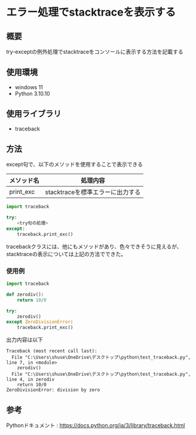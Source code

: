 # エラー処理でstacktraceを表示する

## 概要

try-exceptの例外処理でstacktraceをコンソールに表示する方法を記載する

## 使用環境

  *  windows 11
  *  Python 3.10.10

## 使用ライブラリ

  *  traceback

## 方法

except句で、以下のメソッドを使用することで表示できる

|メソッド名 |処理内容 |
| ---- | ---- |
| print_exc | stacktraceを標準エラーに出力する |

```python
import traceback

try:
    <try句の処理>
except:
    traceback.print_exc()
```
tracebackクラスには、他にもメソッドがあり、色々できそうに見えるが、
stacktraceの表示については上記の方法でできた。

### 使用例

```python
import traceback

def zerodiv():
    return 10/0

try:
    zerodiv()
except ZeroDivisionError:
    traceback.print_exc()
```
出力内容は以下

```
Traceback (most recent call last):
  File "C:\Users\shuse\OneDrive\デスクトップ\python\test_traceback.py", line 7, in <module>
    zerodiv()
  File "C:\Users\shuse\OneDrive\デスクトップ\python\test_traceback.py", line 4, in zerodiv
    return 10/0
ZeroDivisionError: division by zero
```

## 参考  

Pythonドキュメント : https://docs.python.org/ja/3/library/traceback.html